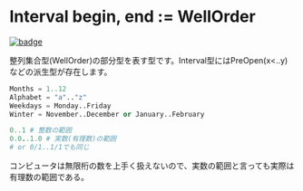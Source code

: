 # Interval begin, end := WellOrder

[![badge](https://img.shields.io/endpoint.svg?url=https%3A%2F%2Fgezf7g7pd5.execute-api.ap-northeast-1.amazonaws.com%2Fdefault%2Fsource_up_to_date%3Fowner%3Derg-lang%26repos%3Derg%26ref%3Dmain%26path%3Ddoc/EN/API/types/classes/Interval.md%26commit_hash%3D06f8edc9e2c0cee34f6396fd7c64ec834ffb5352)](https://gezf7g7pd5.execute-api.ap-northeast-1.amazonaws.com/default/source_up_to_date?owner=erg-lang&repos=erg&ref=main&path=doc/EN/API/types/classes/Interval.md&commit_hash=06f8edc9e2c0cee34f6396fd7c64ec834ffb5352)

整列集合型(WellOrder)の部分型を表す型です。Interval型にはPreOpen(x<..y)などの派生型が存在します。

```python
Months = 1..12
Alphabet = "a".."z"
Weekdays = Monday..Friday
Winter = November..December or January..February
```

```python
0..1 # 整数の範囲
0.0..1.0 # 実数(有理数)の範囲
# or 0/1..1/1でも同じ
```

コンピュータは無限桁の数を上手く扱えないので、実数の範囲と言っても実際は有理数の範囲である。
